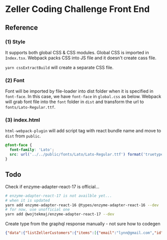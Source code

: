 # Zeller Coding Challenge Front End



## Reference

### (1) Style

It supports both global CSS & CSS modules. Global CSS is imported in `Index.tsx`. Webpack packs CSS into JS file and it doesn't create cass file.

`yarn cssExtractBuild` will create a separate CSS file.

### (2) Font

Font will be imported by file-loader into dist folder when it is specified in `font-face`. In this case, we have `font-face` in `global.css` as below. Webpack will grab font file into the `font` folder in `dist` and transform the url to `fonts/Lato-Regular.ttf`.

### (3) index.html

`html-webpack-plugin` will add script tag with react bundle name and move to `dist` from `public`.

```scss
@font-face {
  font-family: 'Lato';
  src: url('../../public/fonts/Lato/Lato-Regular.ttf') format('truetype');
}
```


## Todo

Check if enzyme-adapter-react-17 is official...

```bash
# enzyme-adapter-react-17 is not availble yet...
# when it is updated 
yarn add enzyme-adapter-react-16 @types/enzyme-adapter-react-16 --dev
# for now, use unofficial one
yarn add @wojtekmaj/enzyme-adapter-react-17 --dev

```

Create type from the graphql response manually - not sure how to codegen

```json
{"data":{"listZellerCustomers":{"items":[{"email":"lynn@gmail.com","id":"f47813cf-0482-4326-afc9-12f53218ed06","name":"Lynn Warr","role":"MANAGER"},{"email":"david@gmail.com","id":"73bae2af-4fa4-4023-8829-1034604e7590","name":"David Miller","role":"ADMIN"},{"email":"ryan@gmail.com","id":"0c90ecd4-d159-4335-9377-f29ee6829847","name":"Ryan Muller","role":"ADMIN"},{"email":"joe@gmail.com","id":"edc033b9-ba6c-4857-9ff9-85c52ad39ef9","name":"Joe Perera","role":"MANAGER"},{"email":"cris@gmail.com","id":"24d34832-7c10-4c91-a582-32a0222125c0","name":"Chris Miller","role":"ADMIN"}]}}}

```
